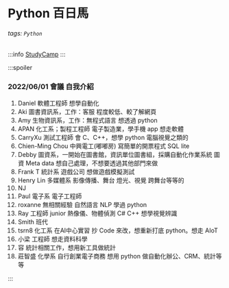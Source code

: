 # Python 百日馬
###### tags: `Python`

:::info
[StudyCamp](https://vip.studycamp.tw/)
:::



:::spoiler

### 2022/06/01 會議 自我介紹
1. Daniel 軟體工程師
    想學自動化
2. Aki 圖書資訊系，工作：客服
    程度較低、較了解網頁
3. Amy 生物資訊系，工作：無程式語言
    想透過 python 
4. APAN 化工系；製程工程師
    電子製造業，學手機 app 想走軟體
5. CarryXu 測試工程師
    會 C、C++，想學 python 電腦視覺之類的
6. Chien-Ming Chou 中興電工(嘟嘟房)
    寫簡單的開票程式 SQL lite
7. Debby 圖資系，一開始在圖書館，資訊單位圖書組，採購自動化作業系統
    圖資 Meta data 想自己處理，不想要透過其他部門來做
8. Frank T 統計系 遊戲公司
    想做遊戲模擬測試
9. Henry Lin 多媒體系 影像傳播、舞台
    燈光、視覺 跨舞台等等的
10. NJ
11. Paul 電子系 電子工程師
12. roxanne 無相關經驗 自然語言 NLP
    學過 python 
13. Ray 工程師 junior
    熱像儀、物體偵測 C# C++ 想學視覺辨識
14. Smith 班代
15. tsrn8 化工系 在AI中心實習
    抄 Code 來改，想重新打底 python。想走 AIoT
16. 小梁 工程師
    想走資料科學
17. 容 
    統計相關工作，想用新工具做統計
18. 莊智盛 化學系 自行創業電子商務
    想用 python 做自動化辦公、CRM、統計等等
 
:::